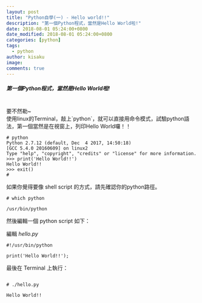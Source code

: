 ```yaml
---
layout: post
title: "Python自學(一) - Hello world!!"
description: "第一個Python程式，當然是Hello World啦!"
date: 2018-08-01 05:24:00+0800
date_modified: 2018-08-01 05:24:00+0800
categories: [python]
tags:
  - python
author: kisaku
image:
comments: true
---
```


##### 第一個Python程式，當然是Hello World啦!
<br>
要不然勒~
<br>
使用linux的Terminal，敲上`python`，就可以直接用命令模式，試驗python語法，第一個當然是在視窗上，列印Hello World囉！！

```terminal
# python
Python 2.7.12 (default, Dec  4 2017, 14:50:18) 
[GCC 5.4.0 20160609] on linux2
Type "help", "copyright", "credits" or "license" for more information.
>>> print('Hello World!!')
Hello World!!
>>> exit()
#
```
如果你覺得要像 shell script 的方式，請先確認你的python路徑。

```terminal
# which python

/usr/bin/python

```

然後編輯一個 python script 如下：


編輯 *hello.py*


```vim
#!/usr/bin/python

print('Hello World!!');

```

最後在 Terminal 上執行：


```terminal

# ./hello.py

Hello World!!


```


